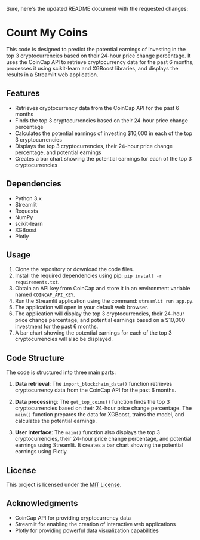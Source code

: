 Sure, here's the updated README document with the requested changes:

# Count My Coins

This code is designed to predict the potential earnings of investing in the top 3 cryptocurrencies based on their 24-hour price change percentage. It uses the CoinCap API to retrieve cryptocurrency data for the past 6 months, processes it using scikit-learn and XGBoost libraries, and displays the results in a Streamlit web application.

## Features

- Retrieves cryptocurrency data from the CoinCap API for the past 6 months
- Finds the top 3 cryptocurrencies based on their 24-hour price change percentage
- Calculates the potential earnings of investing $10,000 in each of the top 3 cryptocurrencies
- Displays the top 3 cryptocurrencies, their 24-hour price change percentage, and potential earnings
- Creates a bar chart showing the potential earnings for each of the top 3 cryptocurrencies

## Dependencies

- Python 3.x
- Streamlit
- Requests
- NumPy
- scikit-learn
- XGBoost
- Plotly

## Usage

1. Clone the repository or download the code files.
2. Install the required dependencies using pip: `pip install -r requirements.txt`.
3. Obtain an API key from CoinCap and store it in an environment variable named `COINCAP_API_KEY`.
4. Run the Streamlit application using the command: `streamlit run app.py`.
5. The application will open in your default web browser.
6. The application will display the top 3 cryptocurrencies, their 24-hour price change percentage, and potential earnings based on a $10,000 investment for the past 6 months.
7. A bar chart showing the potential earnings for each of the top 3 cryptocurrencies will also be displayed.

## Code Structure

The code is structured into three main parts:

1. **Data retrieval**: The `import_blockchain_data()` function retrieves cryptocurrency data from the CoinCap API for the past 6 months.

2. **Data processing**: The `get_top_coins()` function finds the top 3 cryptocurrencies based on their 24-hour price change percentage. The `main()` function prepares the data for XGBoost, trains the model, and calculates the potential earnings.

3. **User interface**: The `main()` function also displays the top 3 cryptocurrencies, their 24-hour price change percentage, and potential earnings using Streamlit. It creates a bar chart showing the potential earnings using Plotly.

## License

This project is licensed under the [MIT License](LICENSE).

## Acknowledgments

- CoinCap API for providing cryptocurrency data
- Streamlit for enabling the creation of interactive web applications
- Plotly for providing powerful data visualization capabilities
